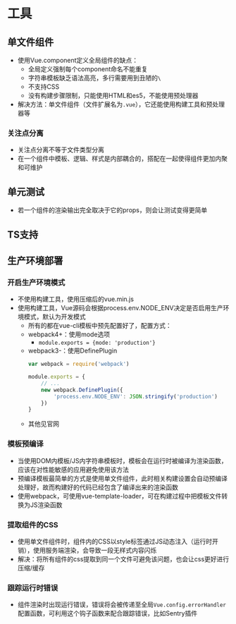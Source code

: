 # 工具

## 单文件组件

- 使用Vue.component定义全局组件的缺点：
  - 全局定义强制每个component命名不能重复
  - 字符串模板缺乏语法高亮，多行需要用到丑陋的`\`
  - 不支持CSS
  - 没有构建步骤限制，只能使用HTML和es5，不能使用预处理器
- 解决方法：单文件组件（文件扩展名为`.vue`），它还能使用构建工具和预处理器等

### 关注点分离

- 关注点分离不等于文件类型分离
- 在一个组件中模板、逻辑、样式是内部耦合的，搭配在一起使得组件更加内聚和可维护

## 单元测试

- 若一个组件的渲染输出完全取决于它的props，则会让测试变得更简单

## TS支持

## 生产环境部署

### 开启生产环境模式

- 不使用构建工具，使用压缩后的vue.min.js
- 使用构建工具，Vue源码会根据process.env.NODE_ENV决定是否启用生产环境模式，默认为开发模式
  - 所有的都在vue-cli模板中预先配置好了，配置方式：
  - webpack4+：使用mode选项
    - `module.exports = {mode: 'production'}`
  - webpack3-：使用DefinePlugin
    ```javascript
    var webpack = require('webpack')

    module.exports = {
        // ...
        new webpack.DefinePlugin({
            'process.env.NODE_ENV': JSON.stringify('production')
        })
    }
    ```
  - 其他见官网

### 模板预编译

- 当使用DOM内模板/JS内字符串模板时，模板会在运行时被编译为渲染函数，应该在对性能敏感的应用避免使用该方法
- 预编译模板最简单的方式是使用单文件组件，此时相关构建设置会自动预编译处理好，故而构建好的代码已经包含了编译出来的渲染函数
- 使用webpack，可使用vue-template-loader，可在构建过程中把模板文件转换为JS渲染函数

### 提取组件的CSS

- 使用单文件组件时，组件内的CSS以style标签通过JS动态注入（运行时开销），使用服务端渲染，会导致一段无样式内容闪烁
- 解决：将所有组件的css提取到同一个文件可避免该问题，也会让css更好进行压缩/缓存

### 跟踪运行时错误

- 组件渲染时出现运行错误，错误将会被传递至全局`Vue.config.errorHandler`配置函数，可利用这个钩子函数来配合跟踪错误，比如Sentry插件